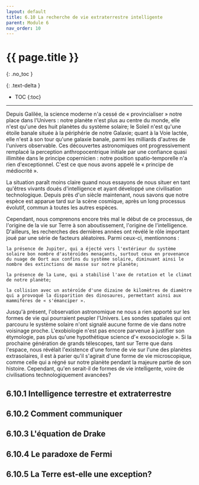 ```yaml
---
layout: default
title: 6.10 La recherche de vie extraterrestre intelligente
parent: Module 6
nav_order: 10
---
```


# {{ page.title }}
{: .no_toc }

{: .text-delta }
- TOC
{:toc}
---

Depuis Galilée, la science moderne n'a cessé de « provincialiser » notre place dans l'Univers : notre planète n'est plus au centre du monde, elle n'est qu'une des huit planètes du système solaire; le Soleil n'est qu'une étoile banale située à la périphérie de notre Galaxie; quant à la Voie lactée, elle n'est à son tour qu'une galaxie banale, parmi les milliards d'autres de l'univers observable. Ces découvertes astronomiques ont progressivement remplacé la perception anthropocentrique initiale par une confiance quasi illimitée dans le principe copernicien : notre position spatio-temporelle n'a rien d'exceptionnel. C'est ce que nous avons appelé le « principe de médiocrité ».

La situation paraît moins claire quand nous essayons de nous situer en tant qu'êtres vivants doués d'intelligence et ayant développé une civilisation technologique. Depuis près d'un siècle maintenant, nous savons que notre espèce est apparue tard sur la scène cosmique, après un long processus évolutif, commun à toutes les autres espèces.

Cependant, nous comprenons encore très mal le début de ce processus, de l'origine de la vie sur Terre à son aboutissement, l'origine de l'intelligence. D'ailleurs, les recherches des dernières années ont révélé le rôle important joué par une série de facteurs aléatoires. Parmi ceux-ci, mentionnons :

    la présence de Jupiter, qui a éjecté vers l'extérieur du système solaire bon nombre d'astéroïdes menaçants, surtout ceux en provenance du nuage de Oort aux confins du système solaire, diminuant ainsi le nombre des extinctions de masse sur notre planète;

    la présence de la Lune, qui a stabilisé l'axe de rotation et le climat de notre planète;

    la collision avec un astéroïde d'une dizaine de kilomètres de diamètre qui a provoqué la disparition des dinosaures, permettant ainsi aux mammifères de « s'émanciper ».

Jusqu'à présent, l'observation astronomique ne nous a rien apporté sur les formes de vie qui pourraient peupler l'Univers. Les sondes spatiales qui ont parcouru le système solaire n'ont signalé aucune forme de vie dans notre voisinage proche. L'exobiologie n'est pas encore parvenue à justifier son étymologie, pas plus qu'une hypothétique science d'« exosociologie ». Si la prochaine génération de grands télescopes, tant sur Terre que dans l'espace, nous révélait l'existence d'une forme de vie sur l'une des planètes extrasolaires, il est à parier qu'il s'agirait d'une forme de vie microscopique, comme celle qui a régné sur notre planète pendant la majeure partie de son histoire. Cependant, qu'en serait-il de formes de vie intelligente, voire de civilisations technologiquement avancées?

## 6.10.1 Intelligence terrestre et extraterrestre
## 6.10.2 Comment communiquer
## 6.10.3 L'équation de Drake
## 6.10.4 Le paradoxe de Fermi
## 6.10.5 La Terre est-elle une exception?
